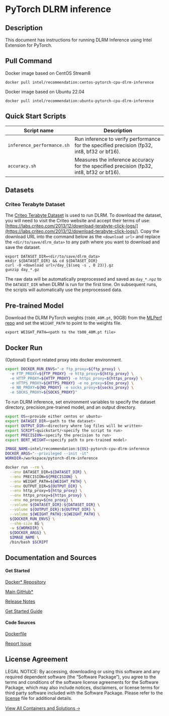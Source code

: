 # PyTorch DLRM inference

## Description 
This document has instructions for running DLRM Inference using Intel Extension for PyTorch. 

## Pull Command

Docker image based on CentOS Stream8
```
docker pull intel/recommendation:centos-pytorch-cpu-dlrm-inference
```

Docker image based on Ubuntu 22.04
```
docker pull intel/recommendation:ubuntu-pytorch-cpu-dlrm-inference
```

## Quick Start Scripts
| Script name | Description |
|-------------|-------------|
| `inference_performance.sh` | Run inference to verify performance for the specified precision (fp32, int8, bf32 or bf16). |
| `accuracy.sh` | Measures the inference accuracy for the specified precision (fp32, int8, bf32 or bf16). |

## Datasets
### Criteo Terabyte Dataset

The [Criteo Terabyte Dataset](https://labs.criteo.com/2013/12/download-terabyte-click-logs/) is used to run DLRM. To download the dataset, you will need to visit the Criteo website and accept their terms of use: [https://labs.criteo.com/2013/12/download-terabyte-click-logs/](https://labs.criteo.com/2013/12/download-terabyte-click-logs/). Copy the download URL into the command below as the `<download url>` and replace the `<dir/to/save/dlrm_data>` to any path where you want to download and save the dataset.
```
export DATASET_DIR=<dir/to/save/dlrm_data>
mkdir ${DATASET_DIR} && cd ${DATASET_DIR}
curl -O <download url>/day_{$(seq -s , 0 23)}.gz
gunzip day_*.gz
```
The raw data will be automatically preprocessed and saved as `day_*.npz` to the `DATASET_DIR` when DLRM is run for the first time. On subsequent runs, the scripts will automatically use the preprocessed data.

## Pre-trained Model
Download the DLRM PyTorch weights (`tb00_40M.pt`, 90GB) from the [MLPerf repo](https://github.com/mlcommons/inference/tree/master/recommendation/dlrm/pytorch#more-information-about-the-model-weights) and set the `WEIGHT_PATH` to point to the weights file.
```
export WEIGHT_PATH=<path to the tb00_40M.pt file>
```

## Docker Run
(Optional) Export related proxy into docker environment.
```bash
export DOCKER_RUN_ENVS="-e ftp_proxy=${ftp_proxy} \
  -e FTP_PROXY=${FTP_PROXY} -e http_proxy=${http_proxy} \
  -e HTTP_PROXY=${HTTP_PROXY} -e https_proxy=${https_proxy} \
  -e HTTPS_PROXY=${HTTPS_PROXY} -e no_proxy=${no_proxy} \
  -e NO_PROXY=${NO_PROXY} -e socks_proxy=${socks_proxy} \
  -e SOCKS_PROXY=${SOCKS_PROXY}"
```
To run DLRM inference, set environment variables to specify the dataset directory, precision,pre-trained model, and an output directory. 
```bash
export OS=<provide either centos or ubuntu>
export DATASET_DIR=<path to the dataset>
export OUTPUT_DIR=<directory where log files will be written>
export SCRIPT=quickstart/<specify the script to run>
export PRECISION=<specify the precision to run>
export BERT_WEIGHT=<specify path to pre-trained model>

IMAGE_NAME=intel/recommendation:${OS}-pytorch-cpu-dlrm-inference
DOCKER_ARGS="--privileged --init -it"
WORKDIR=/workspace/pytorch-dlrm-inference

docker run --rm \
  --env DATASET_DIR=${DATASET_DIR} \
  --env PRECISION=${PRECISION} \
  --env WEIGHT_PATH=${WEIGHT_PATH} \
  --env OUTPUT_DIR=${OUTPUT_DIR} \
  --env http_proxy=${http_proxy} \
  --env https_proxy=${https_proxy} \
  --env no_proxy=${no_proxy} \
  --volume ${DATASET_DIR}:${DATASET_DIR} \
  --volume ${OUTPUT_DIR}:${OUTPUT_DIR} \
  --volume ${WEIGHT_PATH}:${WEIGHT_PATH} \
  ${DOCKER_RUN_ENVS} \
  --shm-size 8G \
  -w ${WORKDIR} \
  ${DOCKER_ARGS} \
  $IMAGE_NAME \
  /bin/bash $SCRIPT
  ```

## Documentation and Sources
#### Get Started​
[Docker* Repository](https://hub.docker.com/r/intel/recommendation)

[Main GitHub*](https://github.com/IntelAI/models)

[Release Notes](https://github.com/IntelAI/models/releases)

[Get Started Guide](https://github.com/IntelAI/models/blob/master/quickstart/quickstart/recommendation/pytorch/dlrm/inference/cpu/DEVCATALOG.md)

#### Code Sources
[Dockerfile](https://github.com/IntelAI/models/tree/master/docker/pyt-cpu)

[Report Issue](https://community.intel.com/t5/Intel-Optimized-AI-Frameworks/bd-p/optimized-ai-frameworks)

## License Agreement
LEGAL NOTICE: By accessing, downloading or using this software and any required dependent software (the “Software Package”), you agree to the terms and conditions of the software license agreements for the Software Package, which may also include notices, disclaimers, or license terms for third party software included with the Software Package. Please refer to the [license](https://github.com/IntelAI/models/tree/master/third_party) file for additional details.

[View All Containers and Solutions 🡢](https://www.intel.com/content/www/us/en/developer/tools/software-catalog/containers.html?s=Newest)
